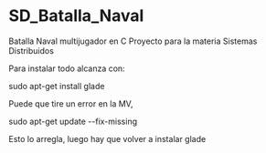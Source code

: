 # SD_Batalla_Naval
Batalla Naval multijugador en C
Proyecto para la materia Sistemas Distribuidos


Para instalar todo alcanza con:


sudo apt-get install glade

Puede que tire un error en la MV,

sudo apt-get update --fix-missing

Esto lo arregla, luego hay que volver a instalar glade
